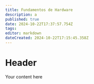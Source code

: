 ```yaml
---
title: Fundamentos de Hardware
description: a
published: true
date: 2024-10-22T17:37:57.754Z
tags: 
editor: markdown
dateCreated: 2024-10-22T17:15:45.358Z
---
```


# Header
Your content here